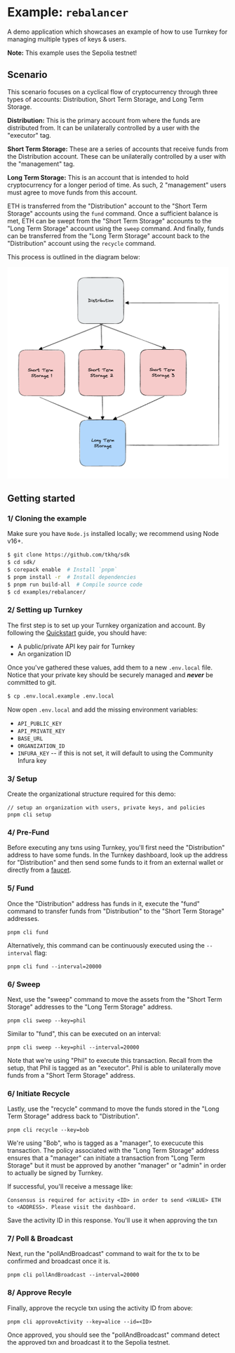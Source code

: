 # Example: `rebalancer`

A demo application which showcases an example of how to use Turnkey for managing multiple types of keys & users.

**Note:** This example uses the Sepolia testnet!

## Scenario

This scenario focuses on a cyclical flow of cryptocurrency through three types of accounts: Distribution, Short Term Storage, and Long Term Storage.

**Distribution:** This is the primary account from where the funds are distributed from. It can be unilaterally controlled by a user with the "executor" tag.

**Short Term Storage:** These are a series of accounts that receive funds from the Distribution account. These can be unilaterally controlled by a user with the "management" tag.

**Long Term Storage:** This is an account that is intended to hold cryptocurrency for a longer period of time. As such, 2 "management" users must agree to move funds from this account.

ETH is transferred from the "Distribution" account to the "Short Term Storage" accounts using the `fund` command. Once a sufficient balance is met, ETH can be swept from the "Short Term Storage" accounts to the "Long Term Storage" account using the `sweep` command. And finally, funds can be transferred from the "Long Term Storage" account back to the "Distribution" account using the `recycle` command.

This process is outlined in the diagram below:

![Rebalancer Diagram](./img/rebalancer-diagram.png)

## Getting started

### 1/ Cloning the example

Make sure you have `Node.js` installed locally; we recommend using Node v16+.

```bash
$ git clone https://github.com/tkhq/sdk
$ cd sdk/
$ corepack enable  # Install `pnpm`
$ pnpm install -r  # Install dependencies
$ pnpm run build-all  # Compile source code
$ cd examples/rebalancer/
```

### 2/ Setting up Turnkey

The first step is to set up your Turnkey organization and account. By following the [Quickstart](https://docs.turnkey.com/getting-started/quickstart) guide, you should have:

- A public/private API key pair for Turnkey
- An organization ID

Once you've gathered these values, add them to a new `.env.local` file. Notice that your private key should be securely managed and **_never_** be committed to git.

```bash
$ cp .env.local.example .env.local
```

Now open `.env.local` and add the missing environment variables:

- `API_PUBLIC_KEY`
- `API_PRIVATE_KEY`
- `BASE_URL`
- `ORGANIZATION_ID`
- `INFURA_KEY` -- if this is not set, it will default to using the Community Infura key

### 3/ Setup

Create the organizational structure required for this demo:

```
// setup an organization with users, private keys, and policies
pnpm cli setup
```

### 4/ Pre-Fund

Before executing any txns using Turnkey, you'll first need the "Distribution" address to have some funds. In the Turnkey dashboard, look up the address for "Distribution" and then send some funds to it from an external wallet or directly from a [faucet](https://sepoliafaucet.com/).

### 5/ Fund

Once the "Distribution" address has funds in it, execute the "fund" command to transfer funds from "Distribution" to the "Short Term Storage" addresses.

```
pnpm cli fund
```

Alternatively, this command can be continuously executed using the `--interval` flag:

```
pnpm cli fund --interval=20000
```

### 6/ Sweep

Next, use the "sweep" command to move the assets from the "Short Term Storage" addresses to the "Long Term Storage" address.

```
pnpm cli sweep --key=phil
```

Similar to "fund", this can be executed on an interval:

```
pnpm cli sweep --key=phil --interval=20000
```

Note that we're using "Phil" to execute this transaction. Recall from the setup, that Phil is tagged as an "executor". Phil is able to unilaterally move funds from a "Short Term Storage" address.

### 6/ Initiate Recycle

Lastly, use the "recycle" command to move the funds stored in the "Long Term Storage" address back to "Distribution".

```
pnpm cli recycle --key=bob
```

We're using "Bob", who is tagged as a "manager", to execucute this transaction. The policy associated with the "Long Term Storage" address ensures that a "manager" can initiate a transaction from "Long Term Storage" but it must be approved by another "manager" or "admin" in order to actually be signed by Turnkey.

If successful, you'll receive a message like:

```
Consensus is required for activity <ID> in order to send <VALUE> ETH to <ADDRESS>. Please visit the dashboard.
```

Save the activity ID in this response. You'll use it when approving the txn

### 7/ Poll & Broadcast

Next, run the "pollAndBroadcast" command to wait for the tx to be confirmed and broadcast once it is.

```
pnpm cli pollAndBroadcast --interval=20000
```

### 8/ Approve Recyle

Finally, approve the recycle txn using the activity ID from above:

```
pnpm cli approveActivity --key=alice --id=<ID>
```

Once approved, you should see the "pollAndBroadcast" command detect the approved txn and broadcast it to the Sepolia testnet.
